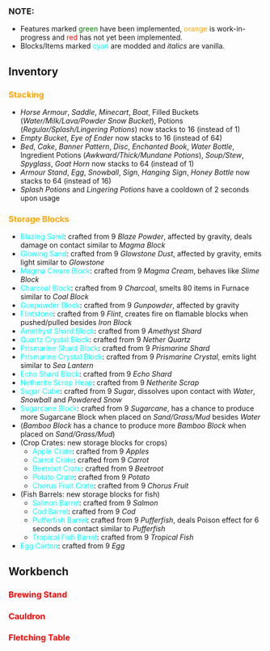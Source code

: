 <style>
r {color: Red}
o {color: Orange}
g {color: Green}
c {color: Cyan}
</style>

<h3>NOTE:</h3>

- Features marked <g>green</g> have been implemented, <o>orange</o> is work-in-progress and <r>red</r> has not yet been implemented.
- Blocks/Items marked <c>cyan</c> are modded and _italics_ are vanilla.

## Inventory
### <o>Stacking</o>
- _Horse Armour_, _Saddle_, _Minecart_, _Boat_, Filled Buckets (_Water/Milk/Lava/Powder Snow Bucket_), Potions (_Regular/Splash/Lingering Potions_) now stacks to 16 (instead of 1)
- _Empty Bucket_, _Eye of Ender_ now stacks to 16 (instead of 64)
- _Bed_, _Cake_, _Banner Pattern_, _Disc_, _Enchanted Book_, _Water Bottle_, Ingredient Potions (_Awkward/Thick/Mundane Potions_), _Soup/Stew_, _Spyglass_, _Goat Horn_ now stacks to 64 (instead of 1)
- _Armour Stand_, _Egg_, _Snowball_, _Sign_, _Hanging Sign_, _Honey Bottle_ now stacks to 64 (instead of 16)
- _Splash Potions_ and _Lingering Potions_ have a cooldown of 2 seconds upon usage

### <o>Storage Blocks</o>
- <c>Blazing Sand</c>: crafted from 9 _Blaze Powder_, affected by gravity, deals damage on contact similar to _Magma Block_
- <c>Glowing Sand</c>: crafted from 9 _Glowstone Dust_, affected by gravity, emits light similar to _Glowstone_
- <c>Magma Cream Block</c>: crafted from 9 _Magma Cream_, behaves like _Slime Block_
- <c>Charcoal Block</c>: crafted from 9 _Charcoal_, smelts 80 items in Furnace similar to _Coal Block_
- <c>Gunpowder Block</c>: crafted from 9 _Gunpowder_, affected by gravity
- <c>Flintstone</c>: crafted from 9 _Flint_, creates fire on flamable blocks when pushed/pulled besides _Iron Block_
- <c>Amethyst Shard Block</c>: crafted from 9 _Amethyst Shard_
- <c>Quartz Crystal Block</c>: crafted from 9 _Nether Quartz_
- <c>Prismarine Shard Block</c>: crafted from 9 _Prismarine Shard_
- <c>Prismarine Crystal Block</c>: crafted from 9 _Prismarine Crystal_, emits light similar to _Sea Lantern_
- <c>Echo Shard Block</c>: crafted from 9 _Echo Shard_
- <c>Netherite Scrap Heap</c>: crafted from 9 _Netherite Scrap_
- <c>Sugar Cube</c>: crafted from 9 _Sugar_, dissolves upon contact with _Water_, _Snowball_ and _Powdered Snow_
- <c>Sugarcane Block</c>: crafted from 9 _Sugarcane_, has a chance to produce more Sugarcane Block when placed on _Sand/Grass/Mud_ besides _Water_
- (_Bamboo Block_ has a chance to produce more _Bamboo Block_ when placed on _Sand/Grass/Mud_)
- (Crop Crates: new storage blocks for crops)
    - <c>Apple Crate</c>: crafted from 9 _Apples_
    - <c>Carrot Crate</c>: crafted from 9 _Carrot_
    - <c>Beetroot Crate</c>: crafted from 9 _Beetroot_
    - <c>Potato Crate</c>: crafted from 9 _Potato_
    - <c>Chorus Fruit Crate</c>: crafted from 9 _Chorus Fruit_
- (Fish Barrels: new storage blocks for fish)
    - <c>Salmon Barrel</c>: crafted from 9 _Salmon_
    - <c>Cod Barrel</c>: crafted from 9 _Cod_
    - <c>Pufferfish Barrel</c>: crafted from 9 _Pufferfish_, deals Poison effect for 6 seconds on contact similar to _Pufferfish_
    - <c>Tropical Fish Barrel</c>: crafted from 9 _Tropical Fish_
- <c>Egg Carton</c>: crafted from 9 _Egg_

## Workbench    
### <r>Brewing Stand</r> 
### <r>Cauldron</r>
### <r>Fletching Table</r>